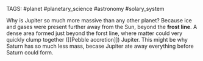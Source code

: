 TAGS: #planet #planetary_science #astronomy #solary_system 


Why is Jupiter so much more massive than any other planet? Because ice and gases were present further away from the Sun, beyond the **frost line**. A dense area formed just beyond the forst line, where matter could very quickly clump together ([[Pebble accretion]]) Jupiter. This might be why Saturn has so much less mass, becase Jupiter ate away everything before Saturn could form.